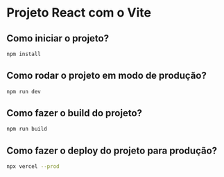 # Projeto React com o Vite

## Como iniciar o projeto?

```sh
npm install
````

## Como rodar o projeto em modo de produção?

```sh
npm run dev
```

## Como fazer o build do projeto?

```sh
npm run build
```

## Como fazer o deploy do projeto para produção?

```sh
npx vercel --prod
```
